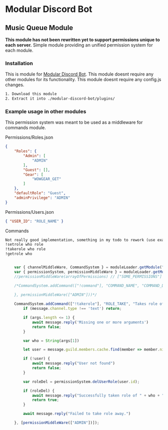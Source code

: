 # Modular Discord Bot 
## Music Queue Module

**This module has not been rewritten yet to support permissions unique to each server.**
Simple module providing an unified permission system for each module.

### Installation

This is module for [Modular Discord Bot](https://github.com/eskejpo/escape-discord-bot).
This module doesnt require any other modules for its functionality.
This module doesnt require any config.js changes.

```txt
1. Download this module
2. Extract it into ./modular-discord-bot/plugins/
```
### Example usage in other modules

This permission system was meant to be used as a middleware for commands module.

Permissions/Roles.json
```json
{
    "Roles": {
        "Admin": [
            "ADMIN"
        ],
        "Guest": [],
        "Gear": [
            "WOWGEAR_GET"
        ]
    },
    "defaultRole": "Guest",
    "adminPrivilege": "ADMIN"
}
```

Permissions/Users.json
```json
{ "USER_ID": "ROLE_NAME" }
```

Commands
```txt
Not really good implementation, something in my todo to rework (use exact name, dont use mention)
!setrole who role
!takerole who role
!getrole who
```

```js

    var { channelMiddleWare, CommandSystem } = moduleLoader.getModule("CMD.JS").exports;
    var { permissionSystem, permissionMiddleWare } = moduleLoader.getModule("PERMISSIONS.JS").exports;
    //permissionMiddleWare(arrayOfPermissions) // ["SOME_PERMISSIONS"] //"ADMIN" overrules any permission

    /*CommandSystem.addCommand(["!command"], "COMMAND_NAME", "COMMAND_DESCRIPTION", async(m, a) => {
        
    }, permissionMiddleWare(["ADMIN"]))*/

    CommandSystem.addCommand(["!takerole"], "ROLE_TAKE", "Takes role of user", async(message, args) => {
        if (message.channel.type !== 'text') return;

        if (args.length <= 1) {
            await message.reply('Missing one or more arguments')
            return false;
        }

        var who = String(args[1])

        let user = message.guild.members.cache.find(member => member.nickname === who || member.user.username === who);

        if (!user) {
            await message.reply("User not found")
            return false;
        }

        var roleDel = permissionSystem.delUserRole(user.id);

        if (roleDel) {
            await message.reply("Successfully taken role of " + who + " away")
            return true;
        }

        await message.reply("Failed to take role away.")

    }, [permissionMiddleWare(["ADMIN"])]);
```